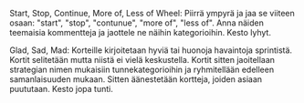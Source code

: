 Start, Stop, Continue, More of, Less of Wheel: Piirrä ympyrä ja jaa se viiteen osaan: "start", "stop", "contunue", "more of", "less of". Anna näiden teemaisia kommentteja ja jaottele ne näihin kategorioihin. Kesto lyhyt.

Glad, Sad, Mad: Korteille kirjoitetaan hyviä tai huonoja havaintoja sprintistä. Kortit selitetään mutta niistä ei vielä keskustella. Kortit sitten jaoitellaan strategian nimen mukaisiin tunnekategorioihin ja ryhmitellään edelleen samanlaisuuden mukaan. Sitten äänestetään kortteja, joiden asiaan puututaan. Kesto jopa tunti.